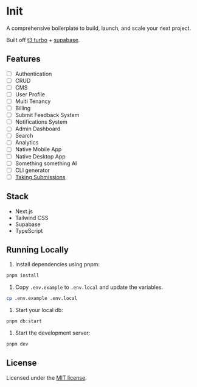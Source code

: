 # Init

A comprehensive boilerplate to build, launch, and scale your next project.

Built off [t3 turbo](https://github.com/t3-oss/create-t3-turbo) + [supabase](https://supabase.com).

## Features

- [ ] Authentication
- [ ] CRUD
- [ ] CMS
- [ ] User Profile
- [ ] Multi Tenancy
- [ ] Billing
- [ ] Submit Feedback System
- [ ] Notifications System
- [ ] Admin Dashboard
- [ ] Search
- [ ] Analytics
- [ ] Native Mobile App
- [ ] Native Desktop App
- [ ] Something something AI
- [ ] CLI generator
- [ ] [Taking Submissions](https://github.com/kyh/init/issues/new?assignees=&labels=%E2%9C%A8+enhancement&projects=&template=feature_request.yml&title=feat%3A+)

## Stack

- Next.js
- Tailwind CSS
- Supabase
- TypeScript

## Running Locally

1. Install dependencies using pnpm:

```sh
pnpm install
```

1. Copy `.env.example` to `.env.local` and update the variables.

```sh
cp .env.example .env.local
```

1. Start your local db:

```sh
pnpm db:start
```

1. Start the development server:

```sh
pnpm dev
```

## License

Licensed under the [MIT license](https://github.com/kyh/init/blob/main/LICENSE).

